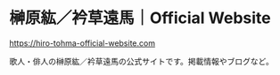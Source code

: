 # 榊原紘／衿草遠馬｜Official Website

https://hiro-tohma-official-website.com

歌人・俳人の榊原紘／衿草遠馬の公式サイトです。掲載情報やブログなど。

